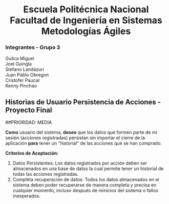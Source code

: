 <h1 align="center">
    Escuela Politécnica Nacional<br>
    Facultad de Ingeniería en Sistemas<br>
    Metodologías Ágiles<br>
</h1>

### Integrantes - Grupo 3

Guilca Miguel  
Joel Guingla  
Stefano Landázuri  
Juan Pablo Obregon  
Cristofer Paucar  
Kenny Pinchao

## Historias de Usuario Persistencia de Acciones - Proyecto Final
##PRIORIDAD: MEDIA

**Como** usuario del sistema, **deseo** que los datos que formen parte de mi sesión (acciones registradas) persistan sin importar el cierre de la aplicación **para** tener un "historial" de las acciones que se han comprado.  

**Criterios de Aceptación:**

1. Datos Persistentes: Los datos registrados por acción deben ser almacenados en una base de datos la cual permite tener un historial de todas las acciones registradas.
2. Completa recuperación de datos: Todos los datos almacenados en el sistema deben poder recuperarse de manera completa y precisa en cualquier momento, incluso después de reinicios del sistema o fallos inesperados.
